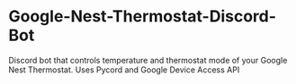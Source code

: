 # Google-Nest-Thermostat-Discord-Bot
Discord bot that controls temperature and thermostat mode of your Google Nest Thermostat. Uses Pycord and Google Device Access API
